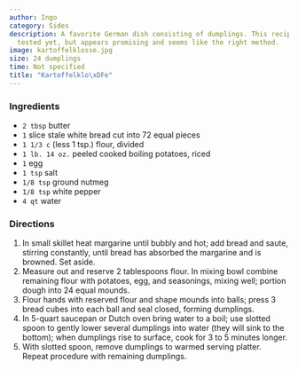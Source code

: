 ```yaml
---
author: Ingo
category: Sides
description: A favorite German dish consisting of dumplings. This recipe has not been
  tested yet, but appears promising and seems like the right method.
image: kartoffelklosse.jpg
size: 24 dumplings
time: Not specified
title: "Kartoffelklo\xDFe"
---
```

### Ingredients

* `2 tbsp` butter
* `1` slice stale white bread cut into 72 equal pieces
* `1 1/3 c` (less 1 tsp.) flour, divided
* `1 lb. 14 oz.` peeled cooked boiling potatoes, riced
* `1` egg
* `1 tsp` salt
* `1/8 tsp` ground nutmeg
* `1/8 tsp` white pepper
* `4 qt` water

### Directions

1. In small skillet heat margarine until bubbly and hot; add bread and saute, stirring constantly, until bread has absorbed the margarine and is browned. Set aside. 
2. Measure out and reserve 2 tablespoons flour. In mixing bowl combine remaining flour with potatoes, egg, and seasonings, mixing well; portion dough into 24 equal mounds. 
3. Flour hands with reserved flour and shape mounds into balls; press 3 bread cubes into each ball and seal closed, forming dumplings.
4. In 5-quart saucepan or Dutch oven bring water to a boil; use slotted spoon to gently lower several dumplings into water (they will sink to the bottom); when dumplings rise to surface, cook for 3 to 5 minutes longer. 
5. With slotted spoon, remove dumplings to warmed serving platter. Repeat procedure with remaining dumplings.